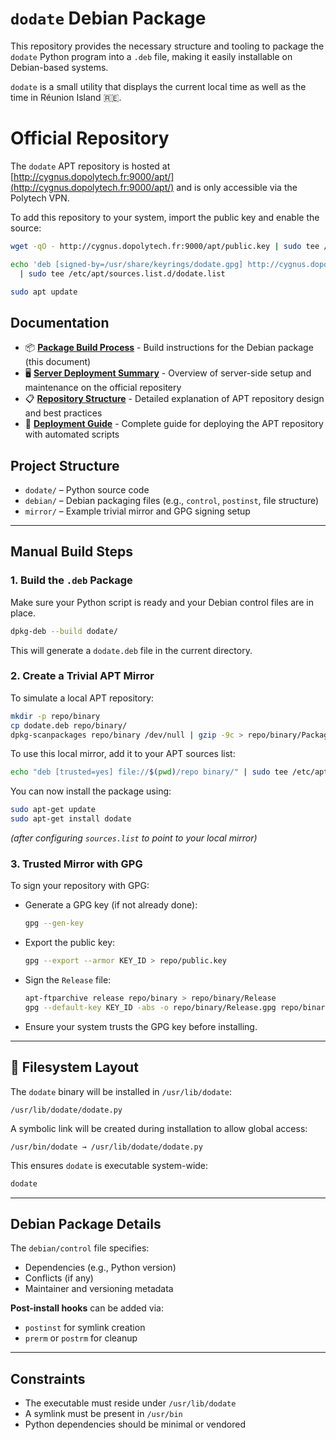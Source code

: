 # `dodate` Debian Package

This repository provides the necessary structure and tooling to package the `dodate` Python program into a `.deb` file, making it easily installable on Debian-based systems.

`dodate` is a small utility that displays the current local time as well as the time in Réunion Island 🇷🇪.

# Official Repository

The `dodate` APT repository is hosted at [http://cygnus.dopolytech.fr:9000/apt/](http://cygnus.dopolytech.fr:9000/apt/) and is only accessible via the Polytech VPN.

To add this repository to your system, import the public key and enable the source:

```bash
wget -qO - http://cygnus.dopolytech.fr:9000/apt/public.key | sudo tee /usr/share/keyrings/dodate.gpg

echo 'deb [signed-by=/usr/share/keyrings/dodate.gpg] http://cygnus.dopolytech.fr:9000/apt dodate main' \
  | sudo tee /etc/apt/sources.list.d/dodate.list

sudo apt update
```

## Documentation

- 📦 **[Package Build Process](#-build-steps)** - Build instructions for the Debian package (this document)
- 🖥️ **[Server Deployment Summary](./SERVER-DEPLOYMENT.md)** - Overview of server-side setup and maintenance on the official repositery
- 📋 **[Repository Structure](./REPOSITERY.md)** - Detailed explanation of APT repository design and best practices
- 🚀 **[Deployment Guide](./DEPLOY-REPOSITERY.md)** - Complete guide for deploying the APT repository with automated scripts

## Project Structure

- `dodate/` – Python source code
- `debian/` – Debian packaging files (e.g., `control`, `postinst`, file structure)
- `mirror/` – Example trivial mirror and GPG signing setup

---

## Manual Build Steps

### 1. Build the `.deb` Package

Make sure your Python script is ready and your Debian control files are in place.

```bash
dpkg-deb --build dodate/
```

This will generate a `dodate.deb` file in the current directory.

### 2. Create a Trivial APT Mirror

To simulate a local APT repository:

```bash
mkdir -p repo/binary
cp dodate.deb repo/binary/
dpkg-scanpackages repo/binary /dev/null | gzip -9c > repo/binary/Packages.gz
```

To use this local mirror, add it to your APT sources list:

```bash
echo "deb [trusted=yes] file://$(pwd)/repo binary/" | sudo tee /etc/apt/sources.list.d/dodate-local.list
```

You can now install the package using:

```bash
sudo apt-get update
sudo apt-get install dodate
```

_(after configuring `sources.list` to point to your local mirror)_

### 3. Trusted Mirror with GPG

To sign your repository with GPG:

- Generate a GPG key (if not already done):

  ```bash
  gpg --gen-key
  ```

- Export the public key:

  ```bash
  gpg --export --armor KEY_ID > repo/public.key
  ```

- Sign the `Release` file:

  ```bash
  apt-ftparchive release repo/binary > repo/binary/Release
  gpg --default-key KEY_ID -abs -o repo/binary/Release.gpg repo/binary/Release
  ```

- Ensure your system trusts the GPG key before installing.

---

## 📁 Filesystem Layout

The `dodate` binary will be installed in `/usr/lib/dodate`:

```
/usr/lib/dodate/dodate.py
```

A symbolic link will be created during installation to allow global access:

```
/usr/bin/dodate → /usr/lib/dodate/dodate.py
```

This ensures `dodate` is executable system-wide:

```bash
dodate
```

---

## Debian Package Details

The `debian/control` file specifies:

- Dependencies (e.g., Python version)
- Conflicts (if any)
- Maintainer and versioning metadata

**Post-install hooks** can be added via:

- `postinst` for symlink creation
- `prerm` or `postrm` for cleanup

---

## Constraints

- The executable must reside under `/usr/lib/dodate`
- A symlink must be present in `/usr/bin`
- Python dependencies should be minimal or vendored
